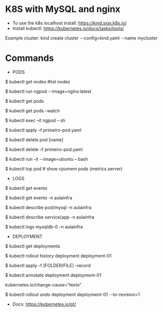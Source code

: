 # K8S with MySQL and nginx
- To use the k8s localhost install: https://kind.sigs.k8s.io/
- Install kubectl: https://kubernetes.io/docs/tasks/tools/

Example cluster: kind create cluster --config=kind.yaml --name mycluster

# Commands

- PODS

$ kubectl get nodes #list nodes

$ kubectl run ngpod --image=nginx:latest

$ kubectl get pods

$ kubectl get pods –watch

$ kubectl exec –it ngpod – sh

$ kubectl apply –f primeiro-pod.yaml

$ kubectl delete pod [name]

$ kubectl delete –f primeiro-pod.yaml

$ kubectl run -it --image=ubuntu – bash

$ kubectl top pod # show cpumem pods (metrics.server)

- LOGS

$ kubectl get events

$ kubectl get events -n aulainfra

$ kubectl describe pod/mysql -n aulainfra 

$ kubectl describe service/app -n aulainfra

$ kubectl logs mysqldb-0 -n aulainfra


- DEPLOYMENT

$ kubectl get deployments

$ kubectl rollout history deployment deployment-01

$ kubectl apply –f [FOLDER/FILE] –record

$ kubectl annotate deployment deployment-01

kubernetes.io/change-cause=“texto“

$ kubectl rollout undo deployment deployment-01 --to-revision=1

- Docs: https://kubernetes.io/pt/